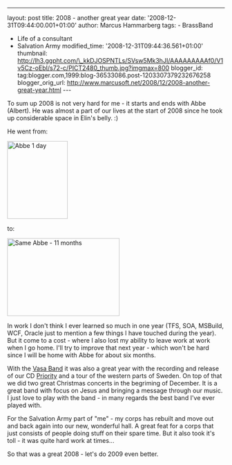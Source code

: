 ---
layout: post
title: 2008 - another great year date: '2008-12-31T09:44:00.001+01:00'
author: Marcus Hammarberg
tags: -
BrassBand
  - Life of a consultant
   - Salvation Army
modified_time: '2008-12-31T09:44:36.561+01:00' thumbnail:
http://lh3.ggpht.com/\_kkDJOSPNTLs/SVsw5Mk3hJI/AAAAAAAAAf0/V1v5Cz-oEbI/s72-c/PICT2480_thumb.jpg?imgmax=800
blogger_id: tag:blogger.com,1999:blog-36533086.post-1203307379232676258
blogger_orig_url: http://www.marcusoft.net/2008/12/2008-another-great-year.html ---

To sum up 2008 is not very hard for me - it starts and ends with Abbe
(Albert). He was almost a part of our lives at the start of 2008 since
he took up considerable space in Elin's belly. :)

He went from:

[<img
src="http://lh3.ggpht.com/_kkDJOSPNTLs/SVsw5Mk3hJI/AAAAAAAAAf0/V1v5Cz-oEbI/PICT2480_thumb.jpg?imgmax=800"
style="border-right: 0px; border-top: 0px; border-left: 0px; border-bottom: 0px"
data-border="0" width="140" height="180" alt="Abbe 1 day" />](http://lh6.ggpht.com/_kkDJOSPNTLs/SVsw4NoioBI/AAAAAAAAAfw/7VFhBpPE3-o/s1600-h/PICT2480%5B2%5D.jpg)

to:

[<img
src="http://lh6.ggpht.com/_kkDJOSPNTLs/SVsw82Sb8mI/AAAAAAAAAf8/BVFCBULZx98/DSC_0041_thumb.jpg?imgmax=800"
style="border-right: 0px; border-top: 0px; border-left: 0px; border-bottom: 0px"
data-border="0" width="260" height="180" alt="Same Abbe - 11 months" />](http://lh4.ggpht.com/_kkDJOSPNTLs/SVsw8IFw0wI/AAAAAAAAAf4/NH52le6uJFI/s1600-h/DSC_0041%5B2%5D.jpg)

In work I don't think I ever learned so much in one year (TFS, SOA,
MSBuild, WCF, Oracle just to mention a few things I have touched during
the year). But it come to a cost - where I also lost my ability to leave
work at work when I go home.
I'll try to improve that next year - which won't be hard since I will be
home with Abbe for about six months.

With the [Vasa Band](http://www.vasaband.se) it was also a great year
with the recording and release of our CD
[Priority](http://www.vasaband.se/wm07.php) and a tour of the western
parts of Sweden. On top of that we did two great Christmas concerts in
the begriming of December. It is a great band with focus on Jesus and
bringing a message through our music. I just love to play with the
band - in many regards the best band I've ever played with.

For the Salvation Army part of "me" - my corps has rebuilt and move out
and back again into our new, wonderful hall. A great feat for a corps
that just consists of people doing stuff on their spare time. But it
also took it's toll - it was quite hard work at times...

So that was a great 2008 - let's do 2009 even better.
